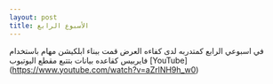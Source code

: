 ```yaml
---
layout: post
title: الأسبوع الرابع 
---
```

في اسبوعي الرابع كمتدربه لدى كفاءه العرض قمت ببناء ابلكيشن مهام باستخدام فايربيس كقاعده بيانات بتتبع مقطع اليوتيوب 
[YouTube] (https://www.youtube.com/watch?v=aZrlNH9h_w0)
